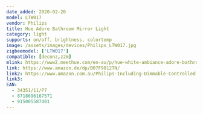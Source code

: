 ```yaml
---
date_added: 2020-02-20
model: LTW017
vendor: Philips
title: Hue Adore Bathroom Mirror Light
category: light
supports: on/off, brightness, colortemp
image: /assets/images/devices/Philips_LTW017.jpg
zigbeemodel: ['LTW017']
compatible: [deconz,z2m]
mlink: https://www2.meethue.com/en-au/p/hue-white-ambiance-adore-bathroom-mirror-light/3435111P7
link: https://www.amazon.de/dp/B07F9812TN/
link2: https://www.amazon.com.au/Philips-Including-Dimmable-Controlled-Compatible/dp/B07F9812TN/
link3: 
EAN: 
  - 34351/11/P7
  - 8718696167571
  - 915005587401
---
```

